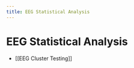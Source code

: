 ```yaml
---
title: EEG Statistical Analysis
---
```


# EEG Statistical Analysis
- [[EEG Cluster Testing]]




































































